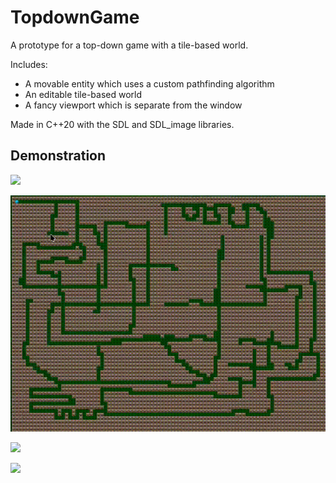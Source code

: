 TopdownGame
===========

A prototype for a top-down game with a tile-based world.

Includes:
- A movable entity which uses a custom pathfinding algorithm
- An editable tile-based world
- A fancy viewport which is separate from the window

Made in C++20 with the SDL and SDL_image libraries.

Demonstration
-------------

![](demonstrationAssets/01.gif)

![](demonstrationAssets/02.gif)

![](demonstrationAssets/03.gif)

![](demonstrationAssets/04.gif)
